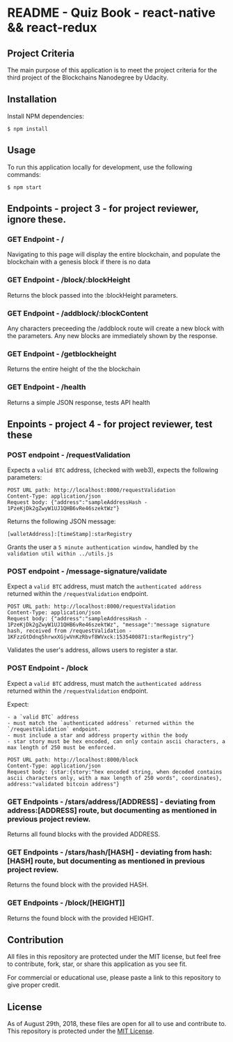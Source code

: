 # README - Quiz Book - react-native && react-redux  

## Project Criteria

The main purpose of this application is to meet the project criteria for the third project of the Blockchains Nanodegree by Udacity.

## Installation

Install NPM dependencies:
```
$ npm install
```

## Usage

To run this application locally for development, use the following commands:

```
$ npm start
```

## Endpoints - project 3 - for project reviewer, ignore these.

### GET Endpoint - /

Navigating to this page will display the entire blockchain, and populate the blockchain with a genesis block if there is no data

### GET Endpoint - /block/:blockHeight

Returns the block passed into the :blockHeight parameters.

### GET Endpoint - /addblock/:blockContent

Any characters preceeding the /addblock route will create a new block with the parameters. Any new blocks are immediately shown by the response.

### GET Endpoint - /getblockheight

Returns the entire height of the the blockchain

### GET Endpoint - /health

Returns a simple JSON response, tests API health

## Enpoints - project 4 - for project reviewer, test these

### POST endpoint - /requestValidation

Expects a `valid BTC` address, (checked with web3), expects the following parameters: 

```
POST URL path: http://localhost:8000/requestValidation
Content-Type: application/json
Request body: {"address":"sampleAddressHash - 1PzeKjDk2gZwyW1UJ1QHB6vRe46szektWz"}
```

Returns the following JSON message:

```
[walletAddress]:[timeStamp]:starRegistry
```

Grants the user a `5 minute authentication window`, handled by `the validation util within ../utils.js`

### POST endpoint - /message-signature/validate

Expect a `valid BTC` address, must match the `authenticated address` returned within the `/requestValidation` endpoint.

```
POST URL path: http://localhost:8000/requestValidation
Content-Type: application/json
Request body: {"address":"sampleAddressHash - 1PzeKjDk2gZwyW1UJ1QHB6vRe46szektWz", "message":"message signature hash, received from /requestValidation - 1KFzzGtDdnq5hrwxXGjwVnKzRbvf8WVxck:1535400871:starRegistry"}
```

Validates the user's address, allows users to register a star.

### POST Endpoint - /block

Expect a `valid BTC` address, must match the `authenticated address` returned within the `/requestValidation` endpoint.

Expect:
```
- a `valid BTC` address
- must match the `authenticated address` returned within the `/requestValidation` endpoint. 
- must include a star and address property within the body
- star story must be hex encoded, can only contain ascii characters, a max length of 250 must be enforced. 
```
```
POST URL path: http://localhost:8000/block
Content-Type: application/json
Request body: {star:{story:"hex encoded string, when decoded contains ascii characters only, with a max length of 250 words", coordinates}, address:"validated bitcoin address"}
```


### GET Endpoints - /stars/address/[ADDRESS] - deviating from address:[ADDRESS] route, but documenting as mentioned in previous project review.

Returns all found blocks with the provided ADDRESS.

### GET Endpoints - /stars/hash/[HASH] - deviating from hash:[HASH] route, but documenting as mentioned in previous project review.

Returns the found block with the provided HASH.

### GET Endpoints - /block/[HEIGHT]]

Returns the found block with the provided HEIGHT.

## Contribution

All files in this repository are protected under the MIT license, but feel free to contribute, fork, star, or share this application as you see fit.

For commercial or educational use, please paste a link to this repository to give proper credit.

## License

As of August 29th, 2018, these files are open for all to use and contribute to. This repository is protected under the [MIT License](http://choosealicense.com/licenses/mit/).